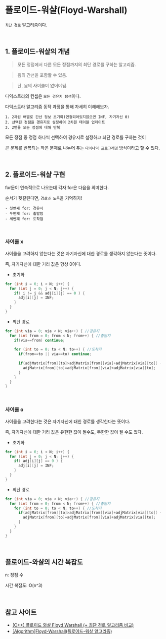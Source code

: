 # 플로이드-워샬(Floyd-Warshall)

`최단 경로` 알고리즘이다.

<br>

## 1. 플로이드-워샬의 개념

> 모든 정점에서 다른 모든 정점까지의 최단 경로를 구하는 알고리즘.

> 음의 간선을 포함할 수 있음.

> 단, 음의 사이클이 없어야됨.

다익스트라의 컨셉은 `모든 경유지 탐색`이다.

다익스트라 알고리즘 동작 과정을 통해 자세히 이해해보자.

```
1. 2차원 배열로 간선 정보 초기화(연결되어있지않으면 INF, 자기자신 0)
2. 선택된 정점을 경유지로 설정하여 2차원 테이블 업데이트
3. 2번을 모든 정점에 대해 반복
```

모든 정점 중 정점 하나씩 선택하여 경유지로 설정하고 최단 경로를 구하는 것이

큰 문제를 반복되는 작은 문제로 나누어 푸는 `다이나믹 프로그래밍` 방식이라고 할 수 있다.

<br>

## 2. 플로이드-워샬 구현

for문이 연속적으로 나오는데 각자 for은 다음을 의미한다. 

순서가 헷갈린다면, `경찰과 도둑`을 기억하자!
```
- 첫번째 for: 경유지
- 두번째 for: 출발점
- 세번째 for: 도착점
```

<br>

### 사이클 x

사이클을 고려하지 않는다는 것은 자기자신에 대한 경로를 생각하지 않는다는 뜻이다.

즉, 자기자신에 대한 거리 값은 항상 0이다.

- 초기화
```java
for (int i = 0; i < N; i++) {
  for (int j = 0; j < N; j++) {
    if( i != j && adj[i][j] == 0 ) {
      adj[i][j] = INF;
    }
  }
}
```

- 최단 경로
```java
for (int via = 0; via < N; via++) { //경유지
  for (int from = 0; from < N; from++) { //출발지
    if(via==from) continue;
    
    for (int to = 0; to < N; to++) { //도착지
      if(from==to || via==to) continue;
      
      if(adjMatrix[from][to]>adjMatrix[from][via]+adjMatrix[via][to]) {
        adjMatrix[from][to]=adjMatrix[from][via]+adjMatrix[via][to];
      }
    }
  }
}
```

<br>

### 사이클 o

사이클을 고려한다는 것은 자기자신에 대한 경로를 생각한다는 뜻이다.

즉, 자기자신에 대한 거리 값은 유한한 값이 될수도, 무한한 값이 될 수도 있다.

- 초기화
```java
for (int i = 0; i < N; i++) {
  for (int j = 0; j < N; j++) {
    if( adj[i][j] == 0 ) {
      adj[i][j] = INF;
    }
  }
}
```

- 최단 경로
```java
for (int via = 0; via < N; via++) { //경유지
  for (int from = 0; from < N; from++) { //출발지
    for (int to = 0; to < N; to++) { //도착지
      if(adjMatrix[from][to]>adjMatrix[from][via]+adjMatrix[via][to]) {
        adjMatrix[from][to]=adjMatrix[from][via]+adjMatrix[via][to];
      }
    }
  }
}
```

<br>

## 플로이드-와샬의 시간 복잡도

n: 정점 수

시간 복잡도: O(n^3)

<br>

## 참고 사이트

- [(C++) 플로이드 와샬 Floyd Warshall (+ 최단 경로 알고리즘 비교)](https://ansohxxn.github.io/algorithm/floyd/)
- [[Algorithm]Floyd-Warshall(플로이드-워샬 알고리즘)](https://engkimbs.tistory.com/371)
